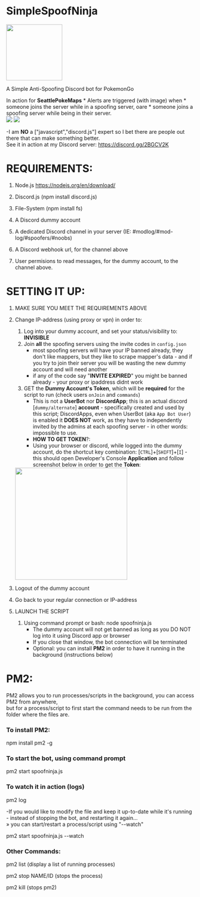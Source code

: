 # SimpleSpoofNinja 
<img src="https://raw.githubusercontent.com/JennerPalacios/SimpleSpoofNinja/master/img/Ninja.png" height="150" />

A Simple Anti-Spoofing Discord bot for PokemonGo

In action for <b>SeattlePokeMaps</b>
    * Alerts are triggered (with image) when
    * someone joins the server while in a spoofing server, oare
    * someone joins a spoofing server while being in their server.<br />
<img src="https://raw.githubusercontent.com/JennerPalacios/SimpleSpoofNinja/master/img/SpoofNinja.png" />
<img src="https://raw.githubusercontent.com/JennerPalacios/SimpleSpoofNinja/master/img/SpoofCheck.png" />

-I am **NO** a ["javascript","discord.js"] expert so I bet there are people out there that can make something better.<br />
See it in action at my Discord server: https://discord.gg/2BGCV2K 

# REQUIREMENTS:
1) Node.js https://nodejs.org/en/download/  

2) Discord.js (npm install discord.js) 

3) File-System (npm install fs) 

4) A Discord dummy account

5) A dedicated Discord channel in your server (IE: #modlog/#mod-log/#spoofers/#noobs)

6) A Discord webhook url, for the channel above

7) User permisions to read messages, for the dummy account, to the channel above.

# SETTING IT UP:
1. MAKE SURE YOU MEET THE REQUIREMENTS ABOVE

2. Change IP-address (using proxy or vpn) in order to:
    1. Log into your dummy account, and set your status/visibility to: **INVISIBLE**
    2. Join **all** the spoofing servers using the invite codes in `config.json`
        * most spoofing servers will have your IP banned already, they don't like mappers, but they like to scrape mapper's data - and if you try to join their server you will be wasting the new dummy account and will need another
        * if any of the code say "**INVITE EXPIRED**" you might be banned already - your proxy or ipaddress didnt work
    3. GET the **Dummy Account's Token**, which will be **required** for the script to run (check users `onJoin` and `commands`)
        * This is not a **UserBot** nor **DiscordApp**; this is an actual discord [`dummy/alternate`] **account** - specifically created and used by this script; DiscordApps, even when UserBot (aka `App Bot User`) is enabled it **DOES NOT** work, as they have to independently invited by the admins at each spoofing server - in other words: impossible to use.
        * **HOW TO GET TOKEN**?:
        * Using your browser or discord, while logged into the dummy account, do the shortcut key combination:
        [`CTRL`]+[`SHIFT`]+[`I`] - this should open Developer's Console **Application** and follow screenshot below in order to get the **Token**:
    <img src="https://raw.githubusercontent.com/JennerPalacios/SimpleSpoofNinja/master/img/Token.jpg" height="300" />
    
3. Logout of the dummy account

4. Go back to your regular connection or IP-address

5. LAUNCH THE SCRIPT
    1. Using command prompt or bash: node spoofninja.js
        * The dummy account will not get banned as long as you DO NOT log into it using Discord app or browser
        * If you close that window, the bot connection will be terminated
        * Optional: you can install **PM2** in order to have it running in the background (instructions below)

# PM2:
PM2 allows you to run processes/scripts in the background, you can access PM2 from anywhere, <br />
but for a process/script to first start the command needs to be run from the folder where the files are.

### To install PM2:
npm install pm2 -g

### To start the bot, using command prompt
pm2 start spoofninja.js

### To watch it in action (logs)
pm2 log

-If you would like to modify the file and keep it up-to-date while it's running - instead of stopping the bot, and restarting it again...<br />
» you can start/restart a process/script using "--watch"

pm2 start spoofninja.js --watch

### Other Commands:

pm2 list (display a list of running processes)

pm2 stop NAME/ID (stops the process)

pm2 kill (stops pm2)
